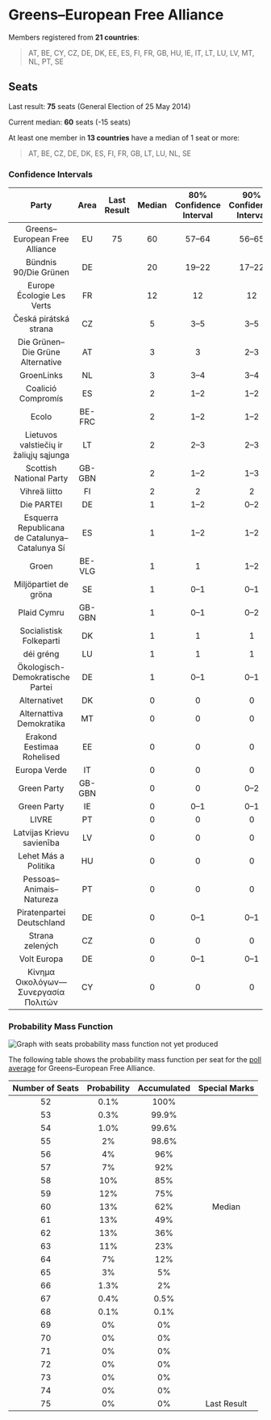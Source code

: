 # Greens–European Free Alliance

Members registered from **21 countries**:

> AT, BE, CY, CZ, DE, DK, EE, ES, FI, FR, GB, HU, IE, IT, LT, LU, LV, MT, NL, PT, SE

## Seats

Last result: **75** seats (General Election of 25 May 2014)

Current median: **60** seats (-15 seats)

At least one member in **13 countries** have a median of 1 seat or more:

> AT, BE, CZ, DE, DK, ES, FI, FR, GB, LT, LU, NL, SE

### Confidence Intervals

| Party | Area | Last Result | Median | 80% Confidence Interval | 90% Confidence Interval | 95% Confidence Interval | 99% Confidence Interval |
|:-----:|:----:|:-----------:|:------:|:-----------------------:|:-----------------------:|:-----------------------:|:-----------------------:|
| Greens–European Free Alliance | EU | 75 | 60 | 57–64 | 56–65 | 55–65 | 54–67 |
| Bündnis 90/Die Grünen | DE | | 20 | 19–22 | 17–22 | 17–23 | 16–24 |
| Europe Écologie Les Verts | FR | | 12 | 12 | 12 | 12 | 12 |
| Česká pirátská strana | CZ | | 5 | 3–5 | 3–5 | 3–6 | 3–6 |
| Die Grünen–Die Grüne Alternative | AT | | 3 | 3 | 2–3 | 2–3 | 2–4 |
| GroenLinks | NL | | 3 | 3–4 | 3–4 | 3–4 | 3–4 |
| Coalició Compromís | ES | | 2 | 1–2 | 1–2 | 1–3 | 0–3 |
| Ecolo | BE-FRC | | 2 | 1–2 | 1–2 | 1–2 | 1–2 |
| Lietuvos valstiečių ir žaliųjų sąjunga | LT | | 2 | 2–3 | 2–3 | 2–3 | 2–4 |
| Scottish National Party | GB-GBN | | 2 | 1–2 | 1–3 | 1–3 | 1–3 |
| Vihreä liitto | FI | | 2 | 2 | 2 | 2 | 1–3 |
| Die PARTEI | DE | | 1 | 1–2 | 0–2 | 0–2 | 0–2 |
| Esquerra Republicana de Catalunya–Catalunya Sí | ES | | 1 | 1–2 | 1–2 | 1–2 | 1–2 |
| Groen | BE-VLG | | 1 | 1 | 1–2 | 1–2 | 1–2 |
| Miljöpartiet de gröna | SE | | 1 | 0–1 | 0–1 | 0–1 | 0–1 |
| Plaid Cymru | GB-GBN | | 1 | 0–1 | 0–2 | 0–2 | 0–2 |
| Socialistisk Folkeparti | DK | | 1 | 1 | 1 | 1 | 1 |
| déi gréng | LU | | 1 | 1 | 1 | 1 | 1 |
| Ökologisch-Demokratische Partei | DE | | 1 | 0–1 | 0–1 | 0–1 | 0–1 |
| Alternativet | DK | | 0 | 0 | 0 | 0 | 0 |
| Alternattiva Demokratika | MT | | 0 | 0 | 0 | 0 | 0 |
| Erakond Eestimaa Rohelised | EE | | 0 | 0 | 0 | 0 | 0 |
| Europa Verde | IT | | 0 | 0 | 0 | 0 | 0 |
| Green Party | GB-GBN | | 0 | 0 | 0–2 | 0–2 | 0–2 |
| Green Party | IE | | 0 | 0–1 | 0–1 | 0–1 | 0–1 |
| LIVRE | PT | | 0 | 0 | 0 | 0 | 0 |
| Latvijas Krievu savienība | LV | | 0 | 0 | 0 | 0–1 | 0–1 |
| Lehet Más a Politika | HU | | 0 | 0 | 0 | 0 | 0 |
| Pessoas–Animais–Natureza | PT | | 0 | 0 | 0 | 0 | 0 |
| Piratenpartei Deutschland | DE | | 0 | 0–1 | 0–1 | 0–1 | 0–1 |
| Strana zelených | CZ | | 0 | 0 | 0 | 0 | 0 |
| Volt Europa | DE | | 0 | 0–1 | 0–1 | 0–1 | 0–1 |
| Κίνημα Οικολόγων—Συνεργασία Πολιτών | CY | | 0 | 0 | 0 | 0 | 0 |

### Probability Mass Function

![Graph with seats probability mass function not yet produced](average-2019-11-30-seats-pmf-greens–europeanfreealliance.png "Seats Probability Mass Function")

The following table shows the probability mass function per seat for the [poll average](average-2019-11-30.html) for Greens–European Free Alliance.

| Number of Seats | Probability | Accumulated | Special Marks |
|:---------------:|:-----------:|:-----------:|:-------------:|
| 52 | 0.1% | 100% |  |
| 53 | 0.3% | 99.9% |  |
| 54 | 1.0% | 99.6% |  |
| 55 | 2% | 98.6% |  |
| 56 | 4% | 96% |  |
| 57 | 7% | 92% |  |
| 58 | 10% | 85% |  |
| 59 | 12% | 75% |  |
| 60 | 13% | 62% | Median |
| 61 | 13% | 49% |  |
| 62 | 13% | 36% |  |
| 63 | 11% | 23% |  |
| 64 | 7% | 12% |  |
| 65 | 3% | 5% |  |
| 66 | 1.3% | 2% |  |
| 67 | 0.4% | 0.5% |  |
| 68 | 0.1% | 0.1% |  |
| 69 | 0% | 0% |  |
| 70 | 0% | 0% |  |
| 71 | 0% | 0% |  |
| 72 | 0% | 0% |  |
| 73 | 0% | 0% |  |
| 74 | 0% | 0% |  |
| 75 | 0% | 0% | Last Result |


